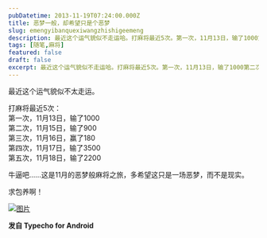 ```yaml
---
pubDatetime: 2013-11-19T07:24:00.000Z
title: 恶梦一般，却希望只是个恶梦
slug: emengyibanquexiwangzhishigeemeng
description: 最近这个运气貌似不走运哈。打麻将最近5次。第一次，11月13日，输了1000第二次，11月15日，输了900第三次，11月16日，赢了180第四次，11月17日，输了3500第五次，11月18日，输了
tags: [随笔,麻将]
featured: false
draft: false
excerpt: 最近这个运气貌似不走运哈。打麻将最近5次。第一次，11月13日，输了1000第二次，11月15日，输了900第三次，11月16日，赢了180第四次，11月17日，输了3500第五次，11月18日，输了
---
```


最近这个运气貌似不太走运。

打麻将最近5次：  
第一次，11月13日，输了1000  
第二次，11月15日，输了900  
第三次，11月16日，赢了180  
第四次，11月17日，输了3500  
第五次，11月18日，输了2200

牛逼吧……这是11月的恶梦般麻将之旅，多希望这只是一场恶梦，而不是现实。

求包养啊！

[![图片](http://www.n2g.cn/usr/uploads/2013/11/3906201274.jpg)](http://www.n2g.cn/usr/uploads/2013/11/3906201274.jpg)

**发自 Typecho for Android**
